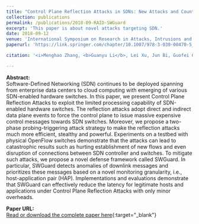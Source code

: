 ```yaml
---
title: "Control Plane Reflection Attacks in SDNs: New Attacks and Countermeasures"
collection: publications
permalink: /publications/2018-09-RAID-SWGuard
excerpt: 'This paper is about novel attacks targeting SDN.'
date: 2018-09-12
venue: 'International Symposium on Research in Attacks, Intrusions and Defenses (RAID)'
paperurl: 'https://link.springer.com/chapter/10.1007/978-3-030-00470-5_8'

citation: '<i>Menghao Zhang, <b>Guanyu Li</b>, Lei Xu, Jun Bi, Guofei Gu, and Jiasong Bai. &quot;Control Plane Reflection Attacks in SDNs: New Attacks and Countermeasures&quot;. In the 21st International Symposium on Research in Attacks, Intrusions and Defenses (RAID 2018), Heraklion, Crete, Greece, September 10-12, 2018.</i>'

---
```

**Abstract:**  
Software-Defined Networking (SDN) continues to be deployed spanning from enterprise data centers to cloud computing with emerging of various SDN-enabled hardware switches. In this paper, we present Control Plane Reflection Attacks to exploit the limited processing capability of SDN-enabled hardware switches. The reflection attacks adopt direct and indirect data plane events to force the control plane to issue massive expensive control messages towards SDN switches. Moreover, we propose a two-phase probing-triggering attack strategy to make the reflection attacks much more efficient, stealthy and powerful. Experiments on a testbed with physical OpenFlow switches demonstrate that the attacks can lead to catastrophic results such as hurting establishment of new flows and even disruption of connections between SDN controller and switches. To mitigate such attacks, we propose a novel defense framework called SWGuard. In particular, SWGuard detects anomalies of downlink messages and prioritizes these messages based on a novel monitoring granularity, i.e., host-application pair (HAP). Implementations and evaluations demonstrate that SWGuard can effectively reduce the latency for legitimate hosts and applications under Control Plane Reflection Attacks with only minor overheads.

**Paper URL:**  
[Read or download the complete paper here](https://link.springer.com/chapter/10.1007/978-3-030-00470-5_8){:target="\_blank"}
